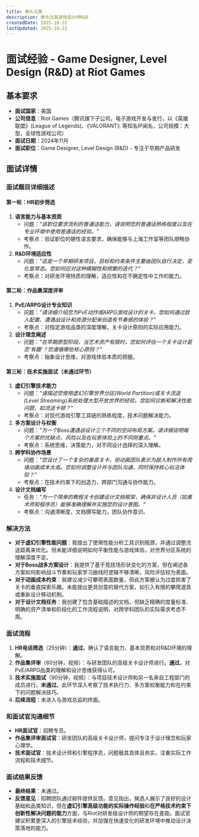 ```yaml
---
title: 拳头北美
description: 拳头北美游戏设计师R&D
createdDate: 2025-10-22
lastUpdated: 2025-10-22
---
```

# 面试经验 - Game Designer, Level Design (R&D) at Riot Games

## 基本要求
- **面试国家**：美国
- **公司信息**：Riot Games（腾讯旗下子公司，电子游戏开发与发行，以《英雄联盟》(League of Legends)、《VALORANT》等知名IP闻名，公司规模：大型，全球性游戏公司）
- **面试日期**：2024年11月
- **面试职位**：Game Designer, Level Design (R&D) - 专注于早期产品研发

## 面试详情

### 面试题目详细描述

#### 第一轮：HR初步筛选
1.  **语言能力与基本资质**
    - 问题：*"该职位要求流利的普通话能力，请说明您的普通话熟练程度以及在专业环境中使用普通话的经验。"*
    - 考察点：验证职位的硬性语言要求，确保能够与上海工作室等团队顺畅协作。
2.  **R&D环境适应性**
    - 问题：*"这是一个早期研发项目，目标和约束条件主要由团队自行决定，变化是常态。您如何应对这种模糊性和频繁的迭代？"*
    - 考察点：对研发环境特质的理解，适应性和在不确定性中工作的能力。

#### 第二轮：作品集深度评审
1.  **PvE/ARPG设计专业知识**
    - 问题：*"请详细介绍您为PvE动作或ARPG游戏设计的关卡。您如何通过敌人配置、遭遇战设计和资源分配来创造有节奏感的体验？"*
    - 考察点：对指定游戏品类的深度理解，关卡设计原则的实际应用能力。
2.  **设计理念阐述**
    - 问题：*"在早期原型阶段，当艺术资产有限时，您如何评估一个关卡设计是否'有趣'？您遵循哪些核心原则？"*
    - 考察点：抽象设计思维，对游戏体验本质的把握。

#### 第三轮：技术实施面试（未通过环节）
1.  **虚幻引擎技术能力**
    - 问题：*"请描述您使用虚幻引擎世界分区(World Partition)或关卡流送(Level Streaming)系统处理大型开放世界的经验。您如何诊断和解决性能问题，如流送卡顿？"*
    - 考察点：对现代游戏引擎工具链的熟练程度，技术问题解决能力。
2.  **多方案设计与权衡**
    - 问题：*"为一个Boss遭遇战设计三个不同的空间布局方案。请详细说明每个方案的优缺点、风险以及在玩家体验上的不同侧重点。"*
    - 考察点：系统思维，决策能力，对不同设计选择的深入理解。
3.  **跨学科协作场景**
    - 问题：*"您设计了一个复杂的垂直关卡，但动画团队表示为敌人制作所有爬墙动画成本太高。您如何调整设计并与团队沟通，同时保持核心玩法体验？"*
    - 考察点：在技术约束下的创造力，跨部门沟通与协作能力。
4.  **设计文档编写**
    - 任务：*"为一个简单的教程关卡创建设计文档框架，确保非设计人员（如美术师和程序员）能够准确理解并实施您的设计意图。"*
    - 考察点：沟通清晰度，文档撰写能力，团队协作意识。

### 解决方法

- **对于虚幻引擎性能问题**：我提出了使用性能分析工具识别瓶颈，并通过调整流送距离来优化。但未能详细说明如何平衡性能与游戏体验，对世界分区系统的理解深度不足。
- **对于Boss战多方案设计**：我提供了基于竞技场形状变化的方案，但在阐述各方案如何影响战斗节奏和玩家学习曲线时逻辑不够清晰，风险评估较为表面。
- **对于动画成本约束**：我建议减少可攀爬表面数量，但此方案被认为过度损害了关卡的垂直探索乐趣。未能提出更具创意的替代方案，如引入有限的攀爬道具或重新设计移动机制。
- **对于设计文档任务**：我创建了包含基础描述的文档，但缺乏精确的度量标准、明确的资产清单和阶段化的工作流程说明，对跨学科团队的实际需求考虑不周。

### 面试流程

1.  **HR电话筛选**（25分钟）：**通过**。确认了语言能力、基本资质和对R&D环境的理解。
2.  **作品集评审**（60分钟，视频）：与研发团队的高级关卡设计师进行。**通过**。对PvE/ARPG品类的理解和设计思维获得认可。
3.  **技术实施面试**（90分钟，视频）：与项目技术设计师和另一名来自工程部门的成员进行。**未通过**。此环节深入考察了技术执行力、多方案权衡能力和在约束下的问题解决技巧。
4.  **后续流程**：未进入与游戏总监的终面。

### 和面试官沟通细节

- **HR面试官**：招聘专员。
- **作品集评审面试官**：研发团队的高级关卡设计师，提问专注于设计理念和玩家心理学。
- **技术面试官**：技术设计师和引擎程序员，问题极其具体且务实，注重实际工作流程和技术细节。

### 面试结果反馈

- **最终结果**：未通过。
- **反馈意见**：招聘团队通过邮件提供反馈。意见指出，候选人展示了良好的设计基础和品类知识，但在**虚幻引擎高级功能的实际操作经验**和**在严格技术约束下创新性解决问题的能力**方面，与Riot对研发级设计师的期望存在差距。面试官建议积累更深入的引擎技术经验，并加强在快速变化的研发环境中推动设计决策落地的能力。
